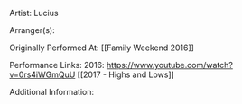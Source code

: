 Artist: Lucius

  

Arranger(s):

  

Originally Performed At: [[Family Weekend 2016]]

  

Performance Links:
2016: https://www.youtube.com/watch?v=0rs4iWGmQuU
[[2017 - Highs and Lows]]
  

Additional Information: